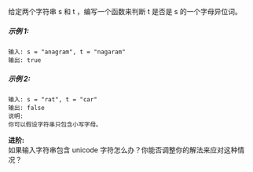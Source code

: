 给定两个字符串 s 和 t ，编写一个函数来判断 t 是否是 s 的一个字母异位词。

##### **示例 1:**
```
输入: s = "anagram", t = "nagaram"
输出: true
```
##### **示例 2:**
```
输入: s = "rat", t = "car"
输出: false
说明:
你可以假设字符串只包含小写字母。
```
**进阶:**  
如果输入字符串包含 unicode 字符怎么办？你能否调整你的解法来应对这种情况？